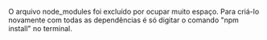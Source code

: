 O arquivo node_modules foi excluído por ocupar muito espaço.
Para criá-lo novamente com todas as dependências é só digitar o comando "npm install" no terminal.
